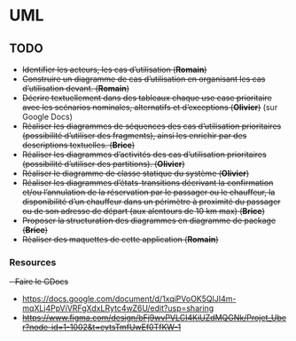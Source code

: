 # UML

## TODO

- ~~Identifier les acteurs, les cas d’utilisation (**Romain**)~~
- ~~Construire un diagramme de cas d’utilisation en organisant les cas d’utilisation devant. (**Romain**)~~
- ~~Décrire textuellement dans des tableaux chaque use case prioritaire avec les scénarios nominales, alternatifs et d’exceptions (**Olivier**)~~ (sur Google Docs)
- ~~Réaliser les diagrammes de séquences des cas d’utilisation prioritaires (possibilité d’utiliser des fragments), ainsi les enrichir par des descriptions textuelles. (**Brice**)~~
- ~~Réaliser les diagrammes d’activités des cas d’utilisation prioritaires (possibilité d’utiliser des partitions). (**Olivier**)~~
- ~~Réaliser le diagramme de classe statique du système (**Olivier**)~~
- ~~Réaliser les diagrammes d’états-transitions décrivant la confirmation et/ou l’annulation de la réservation par le passager ou le chauffeur, la disponibilité d’un chauffeur dans un périmètre à proximité du passager ou de son adresse de départ (aux alentours de 10 km max) (**Brice**)~~
- ~~Proposer la structuration des diagrammes en diagramme de package  (**Brice**)~~
- ~~Réaliser des maquettes de cette application (**Romain**)~~

### Resources

~~- Faire le GDocs~~

- https://docs.google.com/document/d/1xqiPVoOK5QlJI4m-mqXLj4PpViVRFgXdxLRytc4wZ6U/edit?usp=sharing
- ~~https://www.figma.com/design/bFj9wvPVLCI4KiUZdMQGNk/Projet_Uber?node-id=1-1002&t=eytsTmfUwEf0TfKW-1~~
